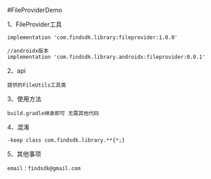 #FileProviderDemo


1、FileProvider工具

    implementation 'com.findsdk.library:fileprovider:1.0.0'
    
    //androidx版本
    implementation 'com.findsdk.library.androidx:fileprovider:0.0.1'

2、api

    提供的FileUtils工具类
        
3、使用方法

    build.gradle继承即可 无需其他代码
   

4、混淆

    -keep class com.findsdk.library.**{*;}

5、其他事项

    email：findsdk@gmail.com
